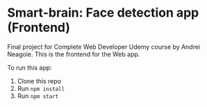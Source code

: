# Smart-brain: Face detection app (Frontend)
Final project for Complete Web Developer Udemy course by Andrei Neagoie. This is the frontend for the Web app.


To run this app:

1. Clone this repo
2. Run `npm install`
3. Run `npm start`

